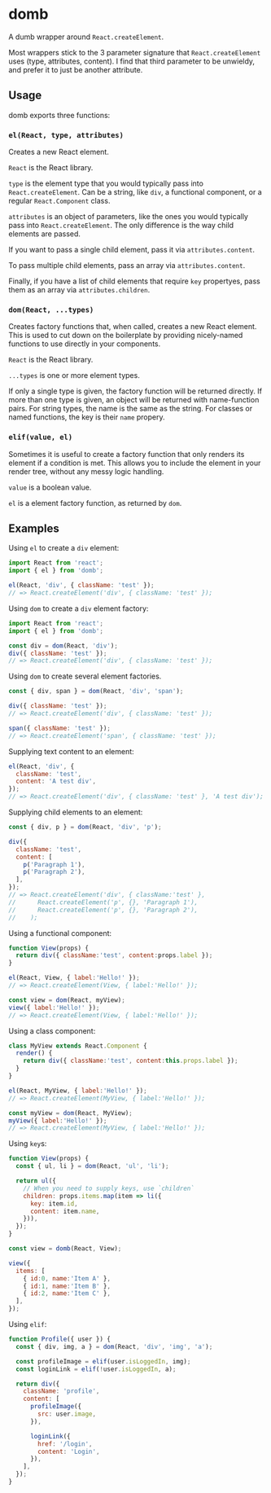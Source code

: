 # domb

A dumb wrapper around `React.createElement`.

Most wrappers stick to the 3 parameter signature that `React.createElement` uses
(type, attributes, content). I find that third parameter to be unwieldy, and
prefer it to just be another attribute.

## Usage

domb exports three functions:

### `el(React, type, attributes)`

Creates a new React element.

`React` is the React library.

`type` is the element type that you would typically pass into
`React.createElement`. Can be a string, like `div`, a functional component, or
a regular `React.Component` class.

`attributes` is an object of parameters, like the ones you would typically pass
into `React.createElement`. The only difference is the way child elements are
passed.

If you want to pass a single child element, pass it via `attributes.content`.

To pass multiple child elements, pass an array via `attributes.content`.

Finally, if you have a list of child elements that require `key` propertyes,
pass them as an array via `attributes.children`.

### `dom(React, ...types)`

Creates factory functions that, when called, creates a new React element. This
is used to cut down on the boilerplate by providing nicely-named functions to
use directly in your components.

`React` is the React library.

`...types` is one or more element types.

If only a single type is given, the factory function will be returned directly.
If more than one type is given, an object will be returned with name-function
pairs. For string types, the name is the same as the string. For classes or
named functions, the key is their `name` propery.

### `elif(value, el)`

Sometimes it is useful to create a factory function that only renders its
element if a condition is met. This allows you to include the element in your
render tree, without any messy logic handling.

`value` is a boolean value.

`el` is a element factory function, as returned by `dom`.

## Examples

Using `el` to create a `div` element:

```js
import React from 'react';
import { el } from 'domb';

el(React, 'div', { className: 'test' });
// => React.createElement('div', { className: 'test' });
```

Using `dom` to create a `div` element factory:

```js
import React from 'react';
import { el } from 'domb';

const div = dom(React, 'div');
div({ className: 'test' });
// => React.createElement('div', { className: 'test' });
```

Using `dom` to create several element factories.

```js
const { div, span } = dom(React, 'div', 'span');

div({ className: 'test' });
// => React.createElement('div', { className: 'test' });

span({ className: 'test' });
// => React.createElement('span', { className: 'test' });
```

Supplying text content to an element:

```js
el(React, 'div', {
  className: 'test',
  content: 'A test div',
});
// => React.createElement('div', { className: 'test' }, 'A test div');
```

Supplying child elements to an element:

```js
const { div, p } = dom(React, 'div', 'p');

div({
  className: 'test',
  content: [
    p('Paragraph 1'),
    p('Paragraph 2'),
  ],
});
// => React.createElement('div', { className:'test' },
//      React.createElement('p', {}, 'Paragraph 1'),
//      React.createElement('p', {}, 'Paragraph 2'),
//    );
```

Using a functional component:

```js
function View(props) {
  return div({ className:'test', content:props.label });
}

el(React, View, { label:'Hello!' });
// => React.createElement(View, { label:'Hello!' });

const view = dom(React, myView);
view({ label:'Hello!' });
// => React.createElement(View, { label:'Hello!' });
```

Using a class component:

```js
class MyView extends React.Component {
  render() {
    return div({ className:'test', content:this.props.label });
  }
}

el(React, MyView, { label:'Hello!' });
// => React.createElement(MyView, { label:'Hello!' });

const myView = dom(React, MyView);
myView({ label:'Hello!' });
// => React.createElement(MyView, { label:'Hello!' });
```

Using `key`s:

```js
function View(props) {
  const { ul, li } = dom(React, 'ul', 'li');

  return ul({
    // When you need to supply keys, use `children`
    children: props.items.map(item => li({
      key: item.id,
      content: item.name,
    })),
  });
}

const view = domb(React, View);

view({
  items: [
    { id:0, name:'Item A' },
    { id:1, name:'Item B' },
    { id:2, name:'Item C' },
  ],
});
```

Using `elif`:

```js
function Profile({ user }) {
  const { div, img, a } = dom(React, 'div', 'img', 'a');

  const profileImage = elif(user.isLoggedIn, img);
  const loginLink = elif(!user.isLoggedIn, a);

  return div({
    className: 'profile',
    content: [
      profileImage({
        src: user.image,
      }),

      loginLink({
        href: '/login',
        content: 'Login',
      }),
    ],
  });
}
```
